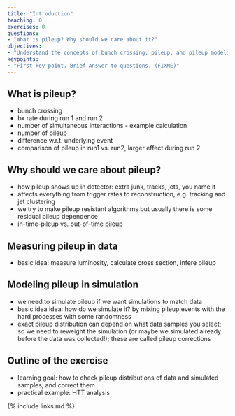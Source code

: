```yaml
---
title: "Introduction"
teaching: 0
exercises: 0
questions:
- "What is pileup? Why should we care about it?"
objectives:
- "Understand the concepts of bunch crossing, pileup, and pileup modeling."
keypoints:
- "First key point. Brief Answer to questions. (FIXME)"
---
```


## What is pileup?

- bunch crossing
- bx rate during run 1 and run 2
- number of simultaneous interactions - example calculation
- number of pileup
- difference w.r.t. underlying event
- comparison of pileup in run1 vs. run2, larger effect during run 2

## Why should we care about pileup?

- how pileup shows up in detector: extra junk, tracks, jets, you name it
- affects everything from trigger rates to reconstruction, e.g. tracking and jet clustering
- we try to make pileup resistant algorithms but usually there is some residual pileup dependence
- in-time-pileup vs. out-of-time pileup

## Measuring pileup in data

- basic idea: measure luminosity, calculate cross section, infere pileup

## Modeling pileup in simulation

- we need to simulate pileup if we want simulations to match data
- basic idea idea: how do we simulate it? by mixing pileup events with the hard processes with some randomness
- exact pileup distribution can depend on what data samples you select; so we need to reweight the simulation (or maybe we simulated already before the data was collected!); these are called pileup corrections

## Outline of the exercise

- learning goal: how to check pileup distributions of data and simulated samples, and correct them
- practical example: HTT analysis

{% include links.md %}

